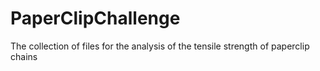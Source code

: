 # PaperClipChallenge
The collection of files for the analysis of the tensile strength of paperclip chains

